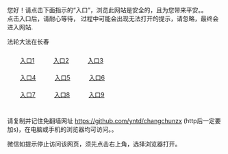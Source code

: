 您好！请点击下面指示的“入口”，浏览此网站是安全的，且为您带来平安。。 <br/>
点击入口后，请耐心等待， 过程中可能会出现无法打开的提示，请忽略，最终会进入网站. </br>

法轮大法在长春<br/>
<div style="padding:10px"><a style="margin:20px" target="_blank" href="https://db88s5i9vcxvs.cloudfront.net/2Qpsp?hxqcdcfh" id="ccLink1" rel="nofollow">入口1</a> <a target="_blank" style="margin:20px" href="https://d2gzolt8rfb4rp.cloudfront.net/2Qpsp?jklgfgrj" id="ccLink2" rel="nofollow">入口2</a> <a style="margin:20px" target="_blank" href="https://drlihidwlnsrm.cloudfront.net/2Qpsp?gdfqkae" id="ccLink3" rel="nofollow">入口3</a></div>

<div style="padding:10px" ><a style="margin:20px" target="_blank" href="https://db88s5i9vcxvs.cloudfront.net/2Qpsp?hxqcdcfh" id="ccLink4" rel="nofollow">入口4</a> <a style="margin:20px" href="https://d2gzolt8rfb4rp.cloudfront.net/2Qpsp?jklgfgrj" target="_blank" id="ccLink5" rel="nofollow">入口5</a> <a style="margin:20px" href="https://drlihidwlnsrm.cloudfront.net/2Qpsp?gdfqkae" target="_blank" id="ccLink6" rel="nofollow">入口6</a></div>

<div style="padding:10px"><a style="margin:20px" target="_blank" href="https://db88s5i9vcxvs.cloudfront.net/2Qpsp?hxqcdcfh" id="ccLink7" rel="nofollow">入口7</a> <a style="margin:20px" href="https://d2gzolt8rfb4rp.cloudfront.net/2Qpsp?jklgfgrj" target="_blank" id="ccLink8" rel="nofollow">入口8</a> <a style="margin:20px" target="_blank" href="https://drlihidwlnsrm.cloudfront.net/2Qpsp?gdfqkae" id="ccLink9" rel="nofollow">入口9</a></div>

<br/>



请复制并记住免翻墙网址 https://github.com/yntd/changchunzx (http后一定要加s)，在电脑或手机的浏览器均可访问。。<br/>

微信如提示停止访问该网页，须先点击右上角，选择浏览器打开。
